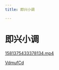 ```yaml
---
title: 即兴小调

---
```

# 即兴小调

[1581375433378134.mp4](/img/1581375433378134.mp4 "1581375433378134.mp4")

[VdmufCd](https://imgur.com/VdmufCd "VdmufCd")